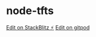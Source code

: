 # node-tfts

[Edit on StackBlitz ⚡️](https://stackblitz.com/edit/node-1kdcrz)
[Edit on gitpod](https://stackblitz.com/edit/node-1kdcrz)
